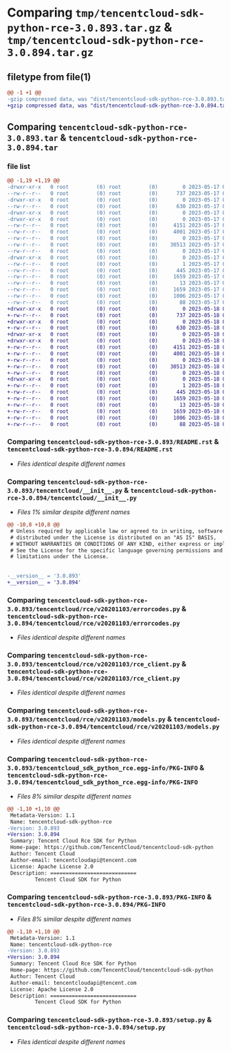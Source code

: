 # Comparing `tmp/tencentcloud-sdk-python-rce-3.0.893.tar.gz` & `tmp/tencentcloud-sdk-python-rce-3.0.894.tar.gz`

## filetype from file(1)

```diff
@@ -1 +1 @@
-gzip compressed data, was "dist/tencentcloud-sdk-python-rce-3.0.893.tar", last modified: Wed May 17 03:37:47 2023, max compression
+gzip compressed data, was "dist/tencentcloud-sdk-python-rce-3.0.894.tar", last modified: Thu May 18 00:33:53 2023, max compression
```

## Comparing `tencentcloud-sdk-python-rce-3.0.893.tar` & `tencentcloud-sdk-python-rce-3.0.894.tar`

### file list

```diff
@@ -1,19 +1,19 @@
-drwxr-xr-x   0 root         (0) root         (0)        0 2023-05-17 03:37:47.000000 tencentcloud-sdk-python-rce-3.0.893/
--rw-r--r--   0 root         (0) root         (0)      737 2023-05-17 03:37:47.000000 tencentcloud-sdk-python-rce-3.0.893/README.rst
-drwxr-xr-x   0 root         (0) root         (0)        0 2023-05-17 03:37:47.000000 tencentcloud-sdk-python-rce-3.0.893/tencentcloud/
--rw-r--r--   0 root         (0) root         (0)      630 2023-05-17 03:37:47.000000 tencentcloud-sdk-python-rce-3.0.893/tencentcloud/__init__.py
-drwxr-xr-x   0 root         (0) root         (0)        0 2023-05-17 03:37:47.000000 tencentcloud-sdk-python-rce-3.0.893/tencentcloud/rce/
-drwxr-xr-x   0 root         (0) root         (0)        0 2023-05-17 03:37:47.000000 tencentcloud-sdk-python-rce-3.0.893/tencentcloud/rce/v20201103/
--rw-r--r--   0 root         (0) root         (0)     4151 2023-05-17 03:37:47.000000 tencentcloud-sdk-python-rce-3.0.893/tencentcloud/rce/v20201103/errorcodes.py
--rw-r--r--   0 root         (0) root         (0)     4001 2023-05-17 03:37:47.000000 tencentcloud-sdk-python-rce-3.0.893/tencentcloud/rce/v20201103/rce_client.py
--rw-r--r--   0 root         (0) root         (0)        0 2023-05-17 03:37:47.000000 tencentcloud-sdk-python-rce-3.0.893/tencentcloud/rce/v20201103/__init__.py
--rw-r--r--   0 root         (0) root         (0)    30513 2023-05-17 03:37:47.000000 tencentcloud-sdk-python-rce-3.0.893/tencentcloud/rce/v20201103/models.py
--rw-r--r--   0 root         (0) root         (0)        0 2023-05-17 03:37:47.000000 tencentcloud-sdk-python-rce-3.0.893/tencentcloud/rce/__init__.py
-drwxr-xr-x   0 root         (0) root         (0)        0 2023-05-17 03:37:47.000000 tencentcloud-sdk-python-rce-3.0.893/tencentcloud_sdk_python_rce.egg-info/
--rw-r--r--   0 root         (0) root         (0)        1 2023-05-17 03:37:47.000000 tencentcloud-sdk-python-rce-3.0.893/tencentcloud_sdk_python_rce.egg-info/dependency_links.txt
--rw-r--r--   0 root         (0) root         (0)      445 2023-05-17 03:37:47.000000 tencentcloud-sdk-python-rce-3.0.893/tencentcloud_sdk_python_rce.egg-info/SOURCES.txt
--rw-r--r--   0 root         (0) root         (0)     1659 2023-05-17 03:37:47.000000 tencentcloud-sdk-python-rce-3.0.893/tencentcloud_sdk_python_rce.egg-info/PKG-INFO
--rw-r--r--   0 root         (0) root         (0)       13 2023-05-17 03:37:47.000000 tencentcloud-sdk-python-rce-3.0.893/tencentcloud_sdk_python_rce.egg-info/top_level.txt
--rw-r--r--   0 root         (0) root         (0)     1659 2023-05-17 03:37:47.000000 tencentcloud-sdk-python-rce-3.0.893/PKG-INFO
--rw-r--r--   0 root         (0) root         (0)     1006 2023-05-17 03:37:47.000000 tencentcloud-sdk-python-rce-3.0.893/setup.py
--rw-r--r--   0 root         (0) root         (0)       88 2023-05-17 03:37:47.000000 tencentcloud-sdk-python-rce-3.0.893/setup.cfg
+drwxr-xr-x   0 root         (0) root         (0)        0 2023-05-18 00:33:53.000000 tencentcloud-sdk-python-rce-3.0.894/
+-rw-r--r--   0 root         (0) root         (0)      737 2023-05-18 00:33:53.000000 tencentcloud-sdk-python-rce-3.0.894/README.rst
+drwxr-xr-x   0 root         (0) root         (0)        0 2023-05-18 00:33:53.000000 tencentcloud-sdk-python-rce-3.0.894/tencentcloud/
+-rw-r--r--   0 root         (0) root         (0)      630 2023-05-18 00:33:53.000000 tencentcloud-sdk-python-rce-3.0.894/tencentcloud/__init__.py
+drwxr-xr-x   0 root         (0) root         (0)        0 2023-05-18 00:33:53.000000 tencentcloud-sdk-python-rce-3.0.894/tencentcloud/rce/
+drwxr-xr-x   0 root         (0) root         (0)        0 2023-05-18 00:33:53.000000 tencentcloud-sdk-python-rce-3.0.894/tencentcloud/rce/v20201103/
+-rw-r--r--   0 root         (0) root         (0)     4151 2023-05-18 00:33:53.000000 tencentcloud-sdk-python-rce-3.0.894/tencentcloud/rce/v20201103/errorcodes.py
+-rw-r--r--   0 root         (0) root         (0)     4001 2023-05-18 00:33:53.000000 tencentcloud-sdk-python-rce-3.0.894/tencentcloud/rce/v20201103/rce_client.py
+-rw-r--r--   0 root         (0) root         (0)        0 2023-05-18 00:33:53.000000 tencentcloud-sdk-python-rce-3.0.894/tencentcloud/rce/v20201103/__init__.py
+-rw-r--r--   0 root         (0) root         (0)    30513 2023-05-18 00:33:53.000000 tencentcloud-sdk-python-rce-3.0.894/tencentcloud/rce/v20201103/models.py
+-rw-r--r--   0 root         (0) root         (0)        0 2023-05-18 00:33:53.000000 tencentcloud-sdk-python-rce-3.0.894/tencentcloud/rce/__init__.py
+drwxr-xr-x   0 root         (0) root         (0)        0 2023-05-18 00:33:53.000000 tencentcloud-sdk-python-rce-3.0.894/tencentcloud_sdk_python_rce.egg-info/
+-rw-r--r--   0 root         (0) root         (0)        1 2023-05-18 00:33:53.000000 tencentcloud-sdk-python-rce-3.0.894/tencentcloud_sdk_python_rce.egg-info/dependency_links.txt
+-rw-r--r--   0 root         (0) root         (0)      445 2023-05-18 00:33:53.000000 tencentcloud-sdk-python-rce-3.0.894/tencentcloud_sdk_python_rce.egg-info/SOURCES.txt
+-rw-r--r--   0 root         (0) root         (0)     1659 2023-05-18 00:33:53.000000 tencentcloud-sdk-python-rce-3.0.894/tencentcloud_sdk_python_rce.egg-info/PKG-INFO
+-rw-r--r--   0 root         (0) root         (0)       13 2023-05-18 00:33:53.000000 tencentcloud-sdk-python-rce-3.0.894/tencentcloud_sdk_python_rce.egg-info/top_level.txt
+-rw-r--r--   0 root         (0) root         (0)     1659 2023-05-18 00:33:53.000000 tencentcloud-sdk-python-rce-3.0.894/PKG-INFO
+-rw-r--r--   0 root         (0) root         (0)     1006 2023-05-18 00:33:53.000000 tencentcloud-sdk-python-rce-3.0.894/setup.py
+-rw-r--r--   0 root         (0) root         (0)       88 2023-05-18 00:33:53.000000 tencentcloud-sdk-python-rce-3.0.894/setup.cfg
```

### Comparing `tencentcloud-sdk-python-rce-3.0.893/README.rst` & `tencentcloud-sdk-python-rce-3.0.894/README.rst`

 * *Files identical despite different names*

### Comparing `tencentcloud-sdk-python-rce-3.0.893/tencentcloud/__init__.py` & `tencentcloud-sdk-python-rce-3.0.894/tencentcloud/__init__.py`

 * *Files 1% similar despite different names*

```diff
@@ -10,8 +10,8 @@
 # Unless required by applicable law or agreed to in writing, software
 # distributed under the License is distributed on an "AS IS" BASIS,
 # WITHOUT WARRANTIES OR CONDITIONS OF ANY KIND, either express or implied.
 # See the License for the specific language governing permissions and
 # limitations under the License.
 
 
-__version__ = '3.0.893'
+__version__ = '3.0.894'
```

### Comparing `tencentcloud-sdk-python-rce-3.0.893/tencentcloud/rce/v20201103/errorcodes.py` & `tencentcloud-sdk-python-rce-3.0.894/tencentcloud/rce/v20201103/errorcodes.py`

 * *Files identical despite different names*

### Comparing `tencentcloud-sdk-python-rce-3.0.893/tencentcloud/rce/v20201103/rce_client.py` & `tencentcloud-sdk-python-rce-3.0.894/tencentcloud/rce/v20201103/rce_client.py`

 * *Files identical despite different names*

### Comparing `tencentcloud-sdk-python-rce-3.0.893/tencentcloud/rce/v20201103/models.py` & `tencentcloud-sdk-python-rce-3.0.894/tencentcloud/rce/v20201103/models.py`

 * *Files identical despite different names*

### Comparing `tencentcloud-sdk-python-rce-3.0.893/tencentcloud_sdk_python_rce.egg-info/PKG-INFO` & `tencentcloud-sdk-python-rce-3.0.894/tencentcloud_sdk_python_rce.egg-info/PKG-INFO`

 * *Files 8% similar despite different names*

```diff
@@ -1,10 +1,10 @@
 Metadata-Version: 1.1
 Name: tencentcloud-sdk-python-rce
-Version: 3.0.893
+Version: 3.0.894
 Summary: Tencent Cloud Rce SDK for Python
 Home-page: https://github.com/TencentCloud/tencentcloud-sdk-python
 Author: Tencent Cloud
 Author-email: tencentcloudapi@tencent.com
 License: Apache License 2.0
 Description: ============================
         Tencent Cloud SDK for Python
```

### Comparing `tencentcloud-sdk-python-rce-3.0.893/PKG-INFO` & `tencentcloud-sdk-python-rce-3.0.894/PKG-INFO`

 * *Files 8% similar despite different names*

```diff
@@ -1,10 +1,10 @@
 Metadata-Version: 1.1
 Name: tencentcloud-sdk-python-rce
-Version: 3.0.893
+Version: 3.0.894
 Summary: Tencent Cloud Rce SDK for Python
 Home-page: https://github.com/TencentCloud/tencentcloud-sdk-python
 Author: Tencent Cloud
 Author-email: tencentcloudapi@tencent.com
 License: Apache License 2.0
 Description: ============================
         Tencent Cloud SDK for Python
```

### Comparing `tencentcloud-sdk-python-rce-3.0.893/setup.py` & `tencentcloud-sdk-python-rce-3.0.894/setup.py`

 * *Files identical despite different names*

